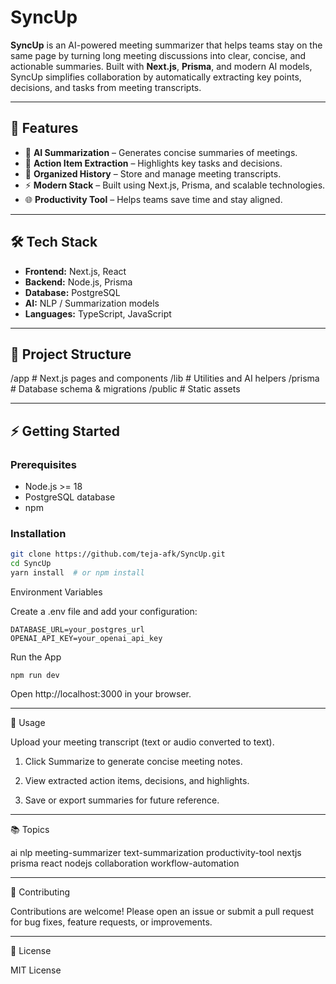 # SyncUp

**SyncUp** is an AI-powered meeting summarizer that helps teams stay on the same page by turning long meeting discussions into clear, concise, and actionable summaries. Built with **Next.js**, **Prisma**, and modern AI models, SyncUp simplifies collaboration by automatically extracting key points, decisions, and tasks from meeting transcripts.

---

## 🚀 Features

- 📝 **AI Summarization** – Generates concise summaries of meetings.
- 🎯 **Action Item Extraction** – Highlights key tasks and decisions.
- 📂 **Organized History** – Store and manage meeting transcripts.
- ⚡ **Modern Stack** – Built using Next.js, Prisma, and scalable technologies.
- 🌐 **Productivity Tool** – Helps teams save time and stay aligned.

---

## 🛠️ Tech Stack

- **Frontend:** Next.js, React
- **Backend:** Node.js, Prisma
- **Database:** PostgreSQL
- **AI:** NLP / Summarization models
- **Languages:** TypeScript, JavaScript

---

## 📁 Project Structure

/app # Next.js pages and components
/lib # Utilities and AI helpers
/prisma # Database schema & migrations
/public # Static assets

---

## ⚡ Getting Started

### Prerequisites
- Node.js >= 18
- PostgreSQL database
- npm

### Installation
```bash
git clone https://github.com/teja-afk/SyncUp.git
cd SyncUp
yarn install  # or npm install
```

Environment Variables

Create a .env file and add your configuration:

```
DATABASE_URL=your_postgres_url
OPENAI_API_KEY=your_openai_api_key
````
Run the App
```
npm run dev
```
Open http://localhost:3000 in your browser.

---
🎯 Usage

Upload your meeting transcript (text or audio converted to text).

1. Click Summarize to generate concise meeting notes.

2. View extracted action items, decisions, and highlights.

3. Save or export summaries for future reference.

---

📚 Topics

ai nlp meeting-summarizer text-summarization productivity-tool nextjs prisma react nodejs collaboration workflow-automation

---

🤝 Contributing

Contributions are welcome! Please open an issue or submit a pull request for bug fixes, feature requests, or improvements.

---

📄 License

MIT License
